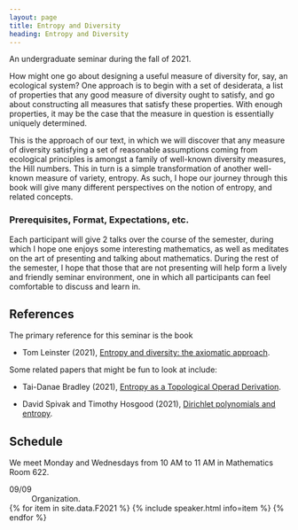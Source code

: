 ```yaml
---
layout: page
title: Entropy and Diversity
heading: Entropy and Diversity
---
```

<span class="subheading">An undergraduate seminar during the fall of 2021.</span>

How might one go about designing a useful measure of diversity for, say, an
ecological system? One approach is to begin with a set of desiderata, a list of
properties that any good measure of diversity ought to satisfy, and go about
constructing all measures that satisfy these properties. With enough properties,
it may be the case that the measure in question is essentially uniquely
determined.

This is the approach of our text, in which we will discover that any measure of
diversity satisfying a set of reasonable assumptions coming from ecological
principles is amongst a family of well-known diversity measures, the Hill
numbers. This in turn is a simple transformation of another well-known measure
of variety, entropy. As such, I hope our journey through this book will give
many different perspectives on the notion of entropy, and related concepts.

### Prerequisites, Format, Expectations, etc.

Each participant will give 2 talks over the course of the semester, during which
I hope one enjoys some interesting mathematics, as well as meditates on the art
of presenting and talking about mathematics. During the rest of the semester,
I hope that those that are not presenting will help form a lively and friendly
seminar environment, one in which all participants can feel comfortable to
discuss and learn in.

## References

The primary reference for this seminar is the book

* Tom Leinster (2021),
[Entropy and diversity: the axiomatic approach][Leinster].

Some related papers that might be fun to look at include:

* Tai-Danae Bradley (2021),
[Entropy as a Topological Operad Derivation](https://arxiv.org/abs/2107.09581).

* David Spivak and Timothy Hosgood (2021),
[Dirichlet polynomials and entropy](https://arxiv.org/abs/2107.04832).


## Schedule

We meet Monday and Wednesdays from 10 AM to 11 AM in Mathematics Room 622.

<dl>
<dt>09/09</dt>
<dd>Organization.</dd>
{% for item in site.data.F2021 %}
{% include speaker.html info=item %}
{% endfor %}
</dl>

[Leinster]: <https://clio.columbia.edu/catalog/15636477>

